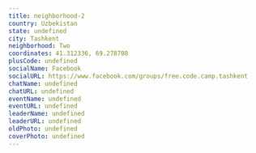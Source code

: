 ```yaml
---
title: neighborhood-2
country: Uzbekistan
state: undefined
city: Tashkent
neighborhood: Two
coordinates: 41.312336, 69.278708
plusCode: undefined
socialName: Facebook
socialURL: https://www.facebook.com/groups/free.code.camp.tashkent
chatName: undefined
chatURL: undefined
eventName: undefined
eventURL: undefined
leaderName: undefined
leaderURL: undefined
oldPhoto: undefined
coverPhoto: undefined
---
```

